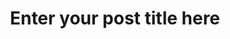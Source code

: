 ---
layout: post
title: Enter your post title here
label: Optional
last_modified_at: 2017-11-18T04:37:00+03:00
---